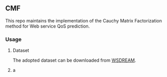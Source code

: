 ## CMF

This repo maintains the implementation of the Cauchy Matrix Factorization method for Web service QoS prediction.

### Usage

1. Dataset

   The adopted dataset can be downloaded from [WSDREAM](https://github.com/wsdream/wsdream-dataset).

2. a
